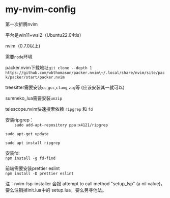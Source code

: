 # my-nvim-config

第一次折腾nvim  

平台是win11+wsl2（Ubuntu22.04tls）  

nvim（0.7.0以上)  

需要`node`环境  

packer.nvim下载地址`git clone --depth 1 https://github.com/wbthomason/packer.nvim\~/.local/share/nvim/site/pack/packer/start/packer.nvim`  

treesitter需要安装`cc`,`gcc`,`clang`,`zig`等  (应该安装其一就可以)

sumneko_lua需要安装`unzip`  

telescope.nvim快速搜索依赖 `ripgrep` 和 `fd`  

安装ripgrep：  
`    
sudo add-apt-repository ppa:x4121/ripgrep  
`  

`
sudo apt-get update  
`  

`
sudo apt install ripgrep
`  

安装fd:  
`
npm install -g fd-find
` 

前端需要安装prettier eslint     
`
npm install -D prettier eslint
`   

注：nvim-lsp-installer 会报 attempt to call method "setup_lsp" (a nil value)，要么注销掉init.lua中的 setup.lua，要么另寻他法。
